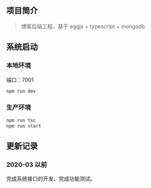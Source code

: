## 项目简介

> 博客后端工程，基于 eggjs + typescript + mongodb

## 系统启动

### 本地环境

端口：7001

```bash
npm run dev
```

### 生产环境

```bash
npm run tsc
npm run start
```

## 更新记录

### 2020-03 以前

完成系统接口的开发，完成功能测试。
